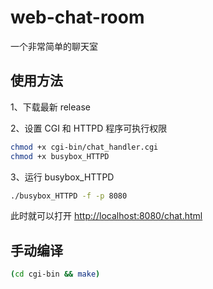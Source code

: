 # web-chat-room

一个非常简单的聊天室

## 使用方法

1、下载最新 release

2、设置 CGI 和 HTTPD 程序可执行权限

```bash
chmod +x cgi-bin/chat_handler.cgi
chmod +x busybox_HTTPD
```

3、运行 busybox_HTTPD

```bash
./busybox_HTTPD -f -p 8080
```

此时就可以打开 <http://localhost:8080/chat.html>

## 手动编译

```bash
(cd cgi-bin && make)
```
